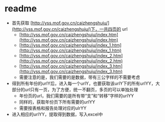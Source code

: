 # readme

* 首先获取 [http://yss.mof.gov.cn/caizhengshuju/](http://yss.mof.gov.cn/caizhengshuju/)下，一共四页的 url 
	* [http://yss.mof.gov.cn/caizhengshuju/index.htm](http://yss.mof.gov.cn/caizhengshuju/index.htm)
	* [http://yss.mof.gov.cn/caizhengshuju/index_1.htm](http://yss.mof.gov.cn/caizhengshuju/index_1.htm)
	* [http://yss.mof.gov.cn/caizhengshuju/index_2.htm](http://yss.mof.gov.cn/caizhengshuju/index_2.htm)
	* [http://yss.mof.gov.cn/caizhengshuju/index_3.htm](http://yss.mof.gov.cn/caizhengshuju/index_3.htm)
	* 需要注意的是，我们需要的是数据，带有三公字样的不需要考虑
* 得到所有年份的urlY后，进入每一个urlY，也要获取该urlY下的所有urlYY，大部分的url只有一页，为了方便，统一不翻页，多页的可以单独处理
	* 年份页的url，我们需要的是所有带“支”和“转移”字样的urlYY
	* 同样的，获取年份页下所有需要的urlYY
	* 需要按表格和报告处理对应的ulrYY
* 进入相应的urlYY，提取得到数据，写入excel中
